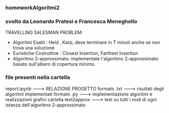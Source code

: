 ### homeworkAlgoritmi2
### svolto da Leonardo Pratesi e Francesca Meneghello

TRAVELLING SALESMAN PROBLEM:

- Algoritmi Esatti : Held , Karp,  deve terminare in T minuti anche se non trova una soluzione
- Euristiche Costruttive : Closest Insertion, Farthest Insertion 
- Algoritmo 2-approssimato: implementate l'algoritmo 2-approssimato basato sull'albero di copertura minimo.

### file presenti nella cartella ###

report.ipynb --->  RELAZIONE PROGETTO
formato .txt ---> risultati degli algoritmi implementati
formato .py ---> implementazione algoritmi e realizzazioni grafici
cartella test2approx ---> test su tutti i nodi di ogni istanza dell'algoritmo 2-approssimato